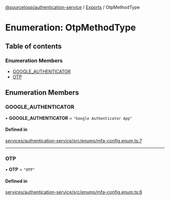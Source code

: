 [@sourceloop/authentication-service](../README.md) / [Exports](../modules.md) / OtpMethodType

# Enumeration: OtpMethodType

## Table of contents

### Enumeration Members

- [GOOGLE\_AUTHENTICATOR](OtpMethodType.md#google_authenticator)
- [OTP](OtpMethodType.md#otp)

## Enumeration Members

### GOOGLE\_AUTHENTICATOR

• **GOOGLE\_AUTHENTICATOR** = ``"Google Authenticator App"``

#### Defined in

[services/authentication-service/src/enums/mfa-config.enum.ts:7](https://github.com/sourcefuse/loopback4-microservice-catalog/blob/b93c60ac7/services/authentication-service/src/enums/mfa-config.enum.ts#L7)

___

### OTP

• **OTP** = ``"OTP"``

#### Defined in

[services/authentication-service/src/enums/mfa-config.enum.ts:6](https://github.com/sourcefuse/loopback4-microservice-catalog/blob/b93c60ac7/services/authentication-service/src/enums/mfa-config.enum.ts#L6)
